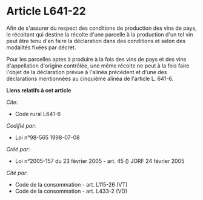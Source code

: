 # Article L641-22

Afin de s'assurer du respect des conditions de production des vins de pays, le récoltant qui destine la récolte d'une
parcelle à la production d'un tel vin peut être tenu d'en faire la déclaration dans des conditions et selon des modalités
fixées par décret.

Pour les parcelles aptes à produire à la fois des vins de pays et des vins d'appellation d'origine contrôlée, une même
récolte ne peut à la fois faire l'objet de la déclaration prévue à l'alinéa précédent et d'une des déclarations mentionnées
au cinquième alinéa de l'article L. 641-6.

**Liens relatifs à cet article**

_Cite_:

  - Code rural L641-6

_Codifié par_:

  - Loi n°98-565 1998-07-08

_Créé par_:

  - Loi n°2005-157 du 23 février 2005 - art. 45 () JORF 24 février 2005

_Cité par_:

  - Code de la consommation - art. L115-26 (VT)
  - Code de la consommation - art. L433-2 (VD)
